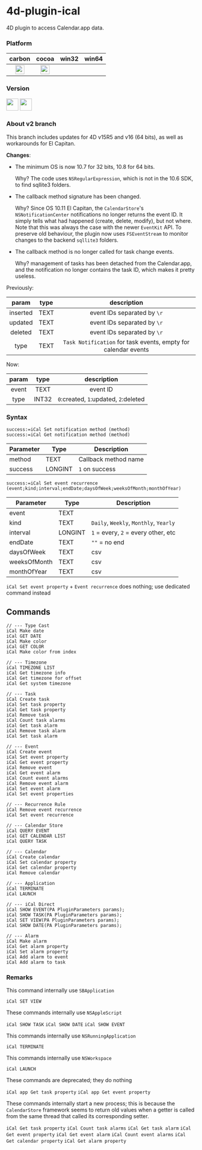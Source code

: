 4d-plugin-ical
==============

4D plugin to access Calendar.app data.

### Platform

| carbon | cocoa | win32 | win64 |
|:------:|:-----:|:---------:|:---------:|
|<img src="https://cloud.githubusercontent.com/assets/1725068/22371562/1b091f0a-e4db-11e6-8458-8653954a7cce.png" width="24" height="24" />|<img src="https://cloud.githubusercontent.com/assets/1725068/22371562/1b091f0a-e4db-11e6-8458-8653954a7cce.png" width="24" height="24" />|||

### Version

<img src="https://cloud.githubusercontent.com/assets/1725068/18940649/21945000-8645-11e6-86ed-4a0f800e5a73.png" width="32" height="32" /> <img src="https://cloud.githubusercontent.com/assets/1725068/18940648/2192ddba-8645-11e6-864d-6d5692d55717.png" width="32" height="32" />

### About v2 branch 

This branch  includes updates for 4D v15R5 and v16 (64 bits), as well as workarounds for El Capitan.

**Changes**:

* The minimum OS is now 10.7 for 32 bits, 10.8 for 64 bits. 

  Why? The code uses ``NSRegularExpression``, which is not in the 10.6 SDK, to find sqllite3 folders.

* The callback method signature has been changed.

  Why? Since OS 10.11 El Capitan, the ``CalendarStore``'s ``NSNotificationCenter`` notifications no longer returns the event ID. It simply tells what had happened (create, delete, modify), but not where. Note that this was always the case with the newer ``EventKit`` API. To preserve old behaviour, the plugin now uses ``FSEventStream`` to monitor changes to the backend ``sqllite3`` folders.

* The callback method is no longer called for task change events.

  Why?  management of tasks has been detached from the Calendar.app, and the notification no longer contains the task ID, which makes it pretty useless.

Previously:

| param | type | description |
|:------:|:-----:|:---------:|
| inserted | TEXT | event IDs separated by ``\r`` |
| updated | TEXT | event IDs separated by ``\r`` |
| deleted | TEXT | event IDs separated by ``\r`` |
| type | TEXT | ``Task Notification`` for task events, empty for calendar events |

Now:

| param | type | description |
|:------:|:-----:|:---------:|
| event | TEXT | event ID |
| type | INT32 | ``0``:created, ``1``:updated, ``2``:deleted |

### Syntax

```
success:=iCal Set notification method (method)
success:=iCal Get notification method (method)
```

Parameter|Type|Description
------------|------------|----
method|TEXT|Callback method name
success|LONGINT|``1`` on success

```
success:=iCal Set event recurrence (event;kind;interval;endDate;daysOfWeek;weeksOfMonth;monthOfYear)
```

Parameter|Type|Description
------------|------------|----
event|TEXT|
kind|TEXT|``Daily``, ``Weekly``, ``Monthly``, ``Yearly``
interval|LONGINT|``1`` = every, ``2`` = every other, etc
endDate|TEXT|``""`` = no end
daysOfWeek|TEXT|csv
weeksOfMonth|TEXT|csv
monthOfYear|TEXT|csv

``iCal Set event property`` + ``Event recurrence`` does nothing; use dedicated command instead

## Commands

```
// --- Type Cast
iCal Make date
iCal GET DATE
iCal Make color
iCal GET COLOR
iCal Make color from index

// --- Timezone
iCal TIMEZONE LIST
iCal Get timezone info
iCal Get timezone for offset
iCal Get system timezone

// --- Task
iCal Create task
iCal Set task property
iCal Get task property
iCal Remove task
iCal Count task alarms
iCal Get task alarm
iCal Remove task alarm
iCal Set task alarm

// --- Event
iCal Create event
iCal Set event property
iCal Get event property
iCal Remove event
iCal Get event alarm
iCal Count event alarms
iCal Remove event alarm
iCal Set event alarm
iCal Set event properties

// --- Recurrence Rule
iCal Remove event recurrence
iCal Set event recurrence

// --- Calendar Store
iCal QUERY EVENT
iCal GET CALENDAR LIST
iCal QUERY TASK

// --- Calendar
iCal Create calendar
iCal Set calendar property
iCal Get calendar property
iCal Remove calendar

// --- Application
iCal TERMINATE
iCal LAUNCH

// --- iCal Direct
iCal SHOW EVENT(PA PluginParameters params);
iCal SHOW TASK(PA PluginParameters params);
iCal SET VIEW(PA PluginParameters params);
iCal SHOW DATE(PA PluginParameters params);

// --- Alarm
iCal Make alarm
iCal Get alarm property
iCal Set alarm property
iCal Add alarm to event
iCal Add alarm to task
```

### Remarks

This command internally use ``SBApplication``

``iCal SET VIEW``

These commands internally use ``NSAppleScript`` 

``iCal SHOW TASK``
``iCal SHOW DATE``
``iCal SHOW EVENT``

This commands internally use ``NSRunningApplication``

``iCal TERMINATE``

This commands internally use ``NSWorkspace``

``iCal LAUNCH``

These commands are deprecated; they do nothing

``iCal app Get task property``
``iCal app Get event property``

These commands internally start a new process; this is because the ``CalendarStore`` framework seems to return old values when a getter is called from the same thread that called its corresponding setter.

``iCal Get task property``
``iCal Count task alarms``
``iCal Get task alarm``
``iCal Get event property``
``iCal Get event alarm``
``iCal Count event alarms``
``iCal Get calendar property``
``iCal Get alarm property``
